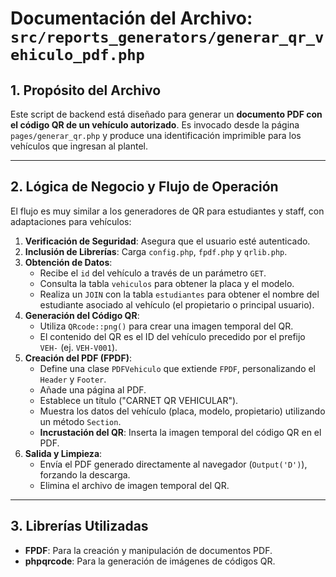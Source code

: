 # Documentación del Archivo: `src/reports_generators/generar_qr_vehiculo_pdf.php`

## 1. Propósito del Archivo

Este script de backend está diseñado para generar un **documento PDF con el código QR de un vehículo autorizado**. Es invocado desde la página `pages/generar_qr.php` y produce una identificación imprimible para los vehículos que ingresan al plantel.

---

## 2. Lógica de Negocio y Flujo de Operación

El flujo es muy similar a los generadores de QR para estudiantes y staff, con adaptaciones para vehículos:

1.  **Verificación de Seguridad**: Asegura que el usuario esté autenticado.
2.  **Inclusión de Librerías**: Carga `config.php`, `fpdf.php` y `qrlib.php`.
3.  **Obtención de Datos**: 
    *   Recibe el `id` del vehículo a través de un parámetro `GET`.
    *   Consulta la tabla `vehiculos` para obtener la placa y el modelo.
    *   Realiza un `JOIN` con la tabla `estudiantes` para obtener el nombre del estudiante asociado al vehículo (el propietario o principal usuario).
4.  **Generación del Código QR**: 
    *   Utiliza `QRcode::png()` para crear una imagen temporal del QR.
    *   El contenido del QR es el ID del vehículo precedido por el prefijo `VEH-` (ej. `VEH-V001`).
5.  **Creación del PDF (FPDF)**: 
    *   Define una clase `PDFVehiculo` que extiende `FPDF`, personalizando el `Header` y `Footer`.
    *   Añade una página al PDF.
    *   Establece un título ("CARNET QR VEHICULAR").
    *   Muestra los datos del vehículo (placa, modelo, propietario) utilizando un método `Section`.
    *   **Incrustación del QR**: Inserta la imagen temporal del código QR en el PDF.
6.  **Salida y Limpieza**: 
    *   Envía el PDF generado directamente al navegador (`Output('D')`), forzando la descarga.
    *   Elimina el archivo de imagen temporal del QR.

---

## 3. Librerías Utilizadas

*   **FPDF**: Para la creación y manipulación de documentos PDF.
*   **phpqrcode**: Para la generación de imágenes de códigos QR.
